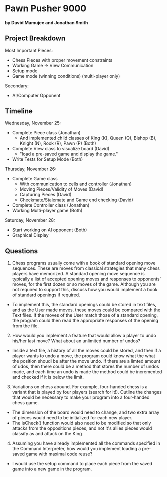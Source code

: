 # Pawn Pusher 9000
#### by David Mamujee and Jonathan Smith


## Project Breakdown

Most Important Pieces:
 - Chess Pieces with proper movement constraints
 - Working Game -> View Communication
 - Setup mode
 - Game mode (winning conditions) (multi-player only)

Secondary:
 - AI/Computer Opponent

## Timeline

Wednesday, November 25:
 - Complete Piece class (Jonathan)
     - And implemented child classes of King (K), Queen (Q), Bishop (B), Knight (N), Rook (R), Pawn (P) (Both)
 - Complete View class to visualize board (David)
     - "load a pre-saved game and display the game."
 - Write Tests for Setup Mode (Both)

Thursday, November 26:
 - Complete Game class 
     - With communication to cells and controller (Jonathan)
     - Moving Pieces/Validity of Moves (David)
     - Capturing Pieces (David)
     - Checkmate/Stalemate and Game end checking (David)
 - Complete Controller class (Jonathan)
 - Working Multi-player game (Both)

 Saturday, November 28:
 - Start working on AI opponent (Both)
 - Graphical Display

## Questions

1. Chess programs usually come with a book of standard opening move sequences. These
are moves from classical strategies that many chess players have memorized. A standard opening
move sequence is typically a list of accepted opening moves and responses to opponents’ moves, for
the first dozen or so moves of the game. Although you are not required to support this, discuss
how you would implement a book of standard openings if required.

 - To implement this, the standard openings could be stored in text files, and as the User made moves, these moves could be compared with the Text files. If the moves of the User match those of a standard opening, the program could then read the appropriate responses of the opening from the file.


2. How would you implement a feature that would allow a player to undo his/her last
move? What about an unlimited number of undos?

 - Inside a text file, a history of all the moves could be stored, and then if a player wants to undo a move, the program could know what the what the position shoudl be after the move undo. If there are a limted amount of udos, then there could be a method that stores the number of undos made, and each time an undo is made the method could be incremented and checked if it is below the limit.

3. Variations on chess abound. For example, four-handed chess is a variant that is played
by four players (search for it!). Outline the changes that would be necessary to make your program
into a four-handed chess game.

 - The dimension of the board would need to change, and two extra array of pieces would need to be initialized for each new player.
 - The isCheck() function would also need to be modified so that only attacks from the oppositions pieces, and not it's allies pieces would classify as and attack on the King


4. Assuming you have already implemented all the commands specified in the Command
Interpreter, how would you implement loading a pre-saved game with maximal code reuse?
 - I would use the setup command to place each piece from the saved game into a new game in the program.

